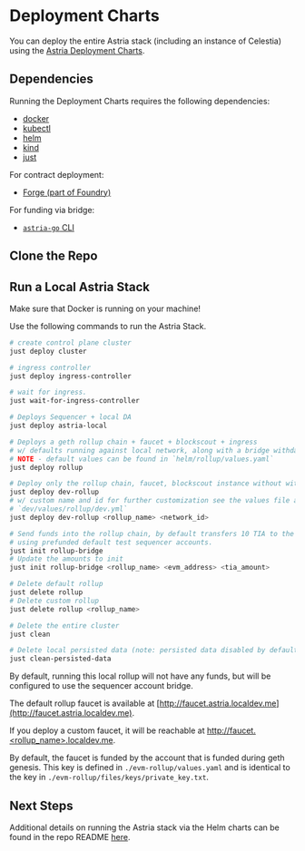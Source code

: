 # Deployment Charts

You can deploy the entire Astria stack (including an instance of Celestia) using
the [Astria Deployment Charts](https://github.com/astriaorg/charts).

## Dependencies

Running the Deployment Charts requires the following dependencies:

- [docker](https://docs.docker.com/get-docker/)
- [kubectl](https://kubernetes.io/docs/tasks/tools/)
- [helm](https://helm.sh/docs/intro/install/)
- [kind](https://kind.sigs.k8s.io/docs/user/quick-start/#installation)
- [just](https://just.systems/man/en/chapter_4.html)

For contract deployment:

- [Forge (part of Foundry)](https://book.getfoundry.sh/getting-started/installation)

For funding via bridge:

- [`astria-go` CLI](./astria-go/astria-go-installation.md)

## Clone the Repo

<!--@include: ../components/_clone-and-run-charts.md-->

## Run a Local Astria Stack

Make sure that Docker is running on your machine!

Use the following commands to run the Astria Stack.

```bash
# create control plane cluster
just deploy cluster

# ingress controller
just deploy ingress-controller

# wait for ingress.
just wait-for-ingress-controller

# Deploys Sequencer + local DA
just deploy astria-local

# Deploys a geth rollup chain + faucet + blockscout + ingress
# w/ defaults running against local network, along with a bridge withdawer.
# NOTE - default values can be found in `helm/rollup/values.yaml`
just deploy rollup

# Deploy only the rollup chain, faucet, blockscout instance without withdrawer:
just deploy dev-rollup
# w/ custom name and id for further customization see the values file at
# `dev/values/rollup/dev.yml`
just deploy dev-rollup <rollup_name> <network_id>

# Send funds into the rollup chain, by default transfers 10 TIA to the rollup
# using prefunded default test sequencer accounts. 
just init rollup-bridge
# Update the amounts to init
just init rollup-bridge <rollup_name> <evm_address> <tia_amount>

# Delete default rollup
just delete rollup
# Delete custom rollup
just delete rollup <rollup_name>

# Delete the entire cluster
just clean

# Delete local persisted data (note: persisted data disabled by default)
just clean-persisted-data
```

By default, running this local rollup will not have any funds, but will be
configured to use the sequencer account bridge.

The default rollup faucet is available at [http://faucet.astria.localdev.me](http://faucet.astria.localdev.me).

If you deploy a custom faucet, it will be reachable at
[http://faucet.<rollup_name>.localdev.me](http://faucet.<rollup_name>.localdev.me).

By default, the faucet is funded by the account that is funded during geth
genesis. This key is defined in `./evm-rollup/values.yaml` and is identical to the
key in `./evm-rollup/files/keys/private_key.txt`.

## Next Steps

Additional details on running the Astria stack via the Helm charts can be found
in the repo README
[here](https://github.com/astriaorg/charts?tab=readme-ov-file#setup).

